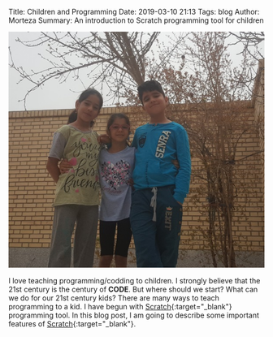 Title: Children and Programming 
Date: 2019-03-10 21:13
Tags: blog
Author: Morteza
Summary: An introduction to Scratch programming tool for children



![Children and Programming ](../static/img/children-and-programming.jpg)


I love teaching programming/codding to children. I strongly believe that the 21st century is the century of **CODE**. But where should we start? What can we do for our 21st century kids?
There are many ways to teach programming to a kid. I have begun with [Scratch](https://scratch.mit.edu){:target="_blank"} programming tool. In this blog post, I am going to describe some important features of [Scratch](https://scratch.mit.edu){:target="_blank"}.


